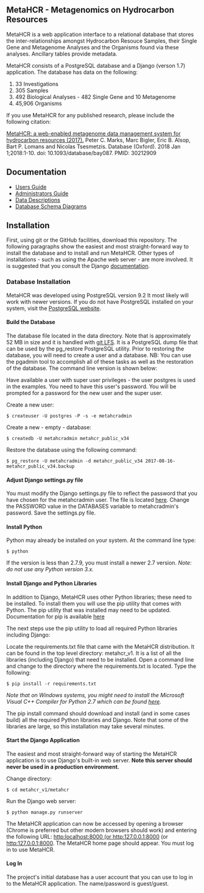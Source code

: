 ## MetaHCR - Metagenomics on Hydrocarbon Resources

MetaHCR is a web application interface to a relational
database that stores the inter-relationships amongst
Hydrocarbon Resouce Samples, their Single Gene and
Metagenome Analyses and the Organisms found via these
analyses. Ancillary tables provide metadata.

MetaHCR consists of a PostgreSQL database and a Django (verson 1.7) application. The database
has data on the following:
1. 33 Investigations
2. 305 Samples
3. 492 Biological Analyses - 482 Single Gene and 10 Metagenome
4. 45,906 Organisms

If you use MetaHCR for any published research, please include the following citation:

[MetaHCR: a web-enabled metagenome data management system for hydrocarbon resources (2017).](https://www.ncbi.nlm.nih.gov/pubmed/30212909)
Peter C. Marks, Marc Bigler, Eric B. Alsop, Bart P. Lomans and Nicolas Tsesmetzis.
Database (Oxford). 2018 Jan 1;2018:1-10. doi: 10.1093/database/bay087. PMID: 30212909
## Documentation
* [Users Guide](https://github.com/metahcr/metahcr_v1.0/blob/master/docs/MetaHCRUsersGuide-v1.0.pdf)
* [Administrators Guide](https://github.com/metahcr/metahcr_v1.0/blob/master/docs/MetaHCRAdminGuide-v1.0.pdf)
* [Data Descriptions](https://github.com/metahcr/metahcr_v1.0/blob/master/docs/MetaHCRData-v1.0.pdf)
* [Database Schema Diagrams](https://github.com/metahcr/metahcr_v1.0/blob/master/docs/schemas/index.html)

## Installation
First, using git or the GitHub facilities, download this repository. The
following paragraphs show the easiest and most straight-forward way to
install the database and to install and run MetaHCR. Other types of
installations - such as using the Apache web server - are more involved.
It is suggested that you consult the Django [documentation](https://docs.djangoproject.com/en/1.7/howto/deployment/).

### Database Installation
MetaHCR was developed using PostgreSQL version 9.2 It most likely will work
with newer versions. If you do not have PostgreSQL installed on your system,
visit the [PostgreSQL website](https://www.postgresql.org/download/).
#### Build the Database

The database file located in the data directory. Note that is approximately 52 MB in size and it is handled with [git LFS](https://git-lfs.github.com/). It is a PostgreSQL
dump file that can be used by the pg_restore PostgreSQL utility. Prior to
restoring the database, you will need to create a user and a database. NB: You can
use the pgadmin tool to accomplish all of these tasks as well as the restoration
of the database. The command line version is shown below:

Have available a user with super user privileges - the user postgres is
used in the examples. You need to have this user's password. You will be prompted for a password for the new user and the super user.

Create a new user:

`$ createuser -U postgres -P -s -e metahcradmin`

Create a new - empty - database:

`$ createdb -U metahcradmin metahcr_public_v34`

Restore the database using the following command:

`$ pg_restore -U metahcradmin -d metahcr_public_v34 2017-08-16-metahcr_public_v34.backup`

#### Adjust Django settings.py file
You must modify the Django settings.py file to reflect the password
that you have chosen for the metahcradmin user. The file is located [here](https://github.com/metahcr/metahcr_v1.0/metahcr/metahcr/settings.py).
Change the PASSWORD value in the DATABASES variable to metahcradmin's password. Save the settings.py file.

#### Install Python
Python may already be installed on your system. At the command line type:

`$ python`

If the version is less than 2.7.9, you must install a newer 2.7 version. *Note:
do not use any Python version 3.x.*
#### Install Django and Python Libraries
In addition to Django, MetaHCR uses other Python libraries; these need
to be installed. To install them you will use the pip utility that comes
with Python. The pip utility that was installed may need to be updated.
Documentation for pip is available [here](https://pip.pypa.io/en/stable/)

The next steps use the pip utility to load all required Python libraries
including Django:

Locate the requirements.txt file that came with the MetaHCR distribution.
It can be found in the top level directory: metahcr_v1. It is a list of
all the libraries (including Django) that need to be installed.
Open a command line and change to the directory where the requirements.txt is located.
Type the following:

`$ pip install -r requirements.txt`

*Note that on Windows systems, you might need to install the Microsoft
Visual C++ Compiler for Python 2.7 which can be found
[here](https://www.microsoft.com/en-us/download/details.aspx?id=44266).*

The pip install command should download and install (and in some cases build)
all the required Python libraries and Django. Note that some of the
libraries are large, so this installation may take several minutes.

#### Start the Django Application
The easiest and most straight-forward way of starting the MetaHCR application
is to use Django's built-in web server. **Note this server should never be
used in a production environment.**

Change directory:

`$ cd metahcr_v1/metahcr`

Run the Django web server:

`$ python manage.py runserver`

The MetaHCR application can now be accessed by opening a browser (Chrome
is preferred but other modern browsers should work) and entering the
following URL: [http:localhost:8000 (or http:127.0.0.1:8000](http:localhost:8000)
(or [http:127.0.0.1:8000](http:127.0.0.1:8000). The MetaHCR home page
should appear. You must log in to use MetaHCR.

#### Log In
The project's initial database has a user account that you can use to log in to
the MetaHCR application. The name/password is guest/guest.
